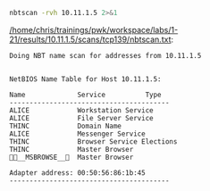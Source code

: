 ```bash
nbtscan -rvh 10.11.1.5 2>&1
```

[/home/chris/trainings/pwk/workspace/labs/1-21/results/10.11.1.5/scans/tcp139/nbtscan.txt](file:///home/chris/trainings/pwk/workspace/labs/1-21/results/10.11.1.5/scans/tcp139/nbtscan.txt):

```
Doing NBT name scan for addresses from 10.11.1.5


NetBIOS Name Table for Host 10.11.1.5:

Name             Service          Type
----------------------------------------
ALICE            Workstation Service
ALICE            File Server Service
THINC            Domain Name
ALICE            Messenger Service
THINC            Browser Service Elections
THINC            Master Browser
__MSBROWSE__  Master Browser

Adapter address: 00:50:56:86:1b:45
----------------------------------------


```
